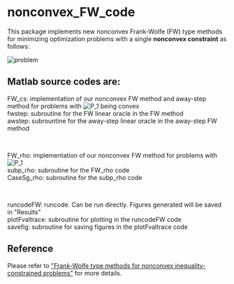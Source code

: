 # nonconvex_FW_code

This package implements new nonconvex Frank-Wolfe (FW) type methods for minimizing optimization problems with a single **nonconvex constraint** as follows:

![problem](https://render.githubusercontent.com/render/math?math=%5Cbegin%7Bequation*%7D%0A%5Cbegin%7Barray%7D%7Bcl%7D%0A%5Cmin%20%26%20f(x)%20%5C%5C%0A%7B%5Crm%20s.t.%7D%20%26%20P_1(x)%20-%20P_2(x)%20%5Cleq%20%5Csigma%0A%5Cend%7Barray%7D%0A%5Cend%7Bequation*%7D)



## Matlab source codes are:


FW_cs: implementation of our nonconvex FW method and away-step method for problems with ![P_1](https://render.githubusercontent.com/render/math?math=P_1) being convex <br />
fwstep: subroutine for the FW linear oracle in the FW method <br />
awstep: subrountine for the away-step linear oracle in the away-step FW method

<br />

FW_rho: implementation of our nonconvex FW method for problems with ![P_1](https://render.githubusercontent.com/render/math?math=P_1) <br />
subp_rho: subroutine for the FW_rho code  <br />
CaseSg_rho: subroutine for the subp_rho code  <br />

<br />

runcodeFW: runcode. Can be run directly. Figures generated will be saved in "Results"  <br />
plotFvaltrace: subroutine for plotting in the runcodeFW code <br />
savefig: subroutine for saving figures in the plotFvaltrace code


## Reference

Please refer to ["Frank-Wolfe type methods for nonconvex
inequality-constrained problems"](https://arxiv.org/pdf/2112.14404.pdf) for more details.





